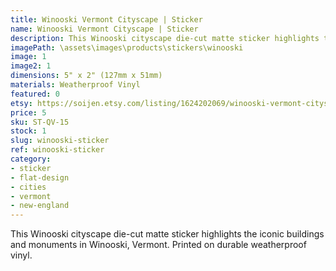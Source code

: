```yaml
---
title: Winooski Vermont Cityscape | Sticker
name: Winooski Vermont Cityscape | Sticker
description: This Winooski cityscape die-cut matte sticker highlights the iconic buildings and monuments in Winooski, Vermont. Printed on durable weatherproof vinyl.
imagePath: \assets\images\products\stickers\winooski
image: 1
image2: 1
dimensions: 5" x 2" (127mm x 51mm)
materials: Weatherproof Vinyl
featured: 0
etsy: https://soijen.etsy.com/listing/1624202069/winooski-vermont-cityscape-sticker
price: 5
sku: ST-QV-15
stock: 1
slug: winooski-sticker
ref: winooski-sticker
category:
- sticker
- flat-design
- cities
- vermont
- new-england
---
```

This Winooski cityscape die-cut matte sticker highlights the iconic buildings and monuments in Winooski, Vermont. Printed on durable weatherproof vinyl.
